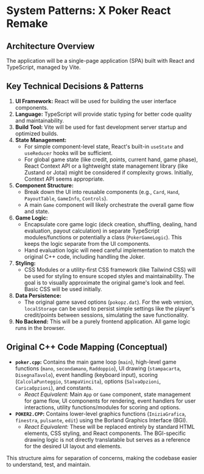# System Patterns: X Poker React Remake

## Architecture Overview

The application will be a single-page application (SPA) built with React and TypeScript, managed by Vite.

## Key Technical Decisions & Patterns

1.  **UI Framework:** React will be used for building the user interface components.
2.  **Language:** TypeScript will provide static typing for better code quality and maintainability.
3.  **Build Tool:** Vite will be used for fast development server startup and optimized builds.
4.  **State Management:**
    *   For simple component-level state, React's built-in `useState` and `useReducer` hooks will be sufficient.
    *   For global game state (like credit, points, current hand, game phase), React Context API or a lightweight state management library (like Zustand or Jotai) might be considered if complexity grows. Initially, Context API seems appropriate.
5.  **Component Structure:**
    *   Break down the UI into reusable components (e.g., `Card`, `Hand`, `PayoutTable`, `GameInfo`, `Controls`).
    *   A main `Game` component will likely orchestrate the overall game flow and state.
6.  **Game Logic:**
    *   Encapsulate core game logic (deck creation, shuffling, dealing, hand evaluation, payout calculation) in separate TypeScript modules/functions or potentially a class (`PokerGameLogic`). This keeps the logic separate from the UI components.
    *   Hand evaluation logic will need careful implementation to match the original C++ code, including handling the Joker.
7.  **Styling:**
    *   CSS Modules or a utility-first CSS framework (like Tailwind CSS) will be used for styling to ensure scoped styles and maintainability. The goal is to visually approximate the original game's look and feel. Basic CSS will be used initially.
8.  **Data Persistence:**
    *   The original game saved options (`pokopz.dat`). For the web version, `localStorage` can be used to persist simple settings like the player's credit/points between sessions, simulating the save functionality.
9.  **No Backend:** This will be a purely frontend application. All game logic runs in the browser.

## Original C++ Code Mapping (Conceptual)

*   **`poker.cpp`:** Contains the main game loop (`main`), high-level game functions (`mano`, `secondamano`, `Raddoppio`), UI drawing (`stampacarta`, `DisegnaTavolo`), event handling (keyboard input), scoring (`CalcolaPunteggio`, `StampaVincita`), options (`SalvaOpzioni`, `CaricaOpzioni`), and constants.
    *   _React Equivalent:_ Main `App` or `Game` component, state management for game flow, UI components for rendering, event handlers for user interactions, utility functions/modules for scoring and options.
*   **`POKER2.CPP`:** Contains lower-level graphics functions (`IniziaGrafica`, `finestra`, `pulsante`, `edit`) using the Borland Graphics Interface (BGI).
    *   _React Equivalent:_ These will be replaced entirely by standard HTML elements, CSS styling, and React components. The BGI-specific drawing logic is not directly translatable but serves as a reference for the desired UI layout and elements.

This structure aims for separation of concerns, making the codebase easier to understand, test, and maintain.

